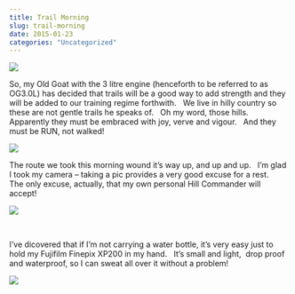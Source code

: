 ```yaml
---
title: Trail Morning
slug: trail-morning
date: 2015-01-23
categories: "Uncategorized"
---
```


<p><img src="https://res.cloudinary.com/dy6grlu8z/image/upload/v1558842122/gdhvdnseguzbv1ujwhpq.jpg"/></p>
<p>So, my Old Goat with the 3 litre engine (henceforth to be referred to as OG3.0L) has decided that trails will be a good way to add strength and they will be added to our training regime forthwith.   We live in hilly country so these are not gentle trails he speaks of.   Oh my word, those hills.   Apparently they must be embraced with joy, verve and vigour.   And they must be RUN, not walked!</p>
<p><img src="https://res.cloudinary.com/dy6grlu8z/image/upload/v1558842123/ugzopz1qcda5vpgrzkuv.jpg"/></p>
<p>The route we took this morning wound it’s way up, and up and up.   I’m glad I took my camera – taking a pic provides a very good excuse for a rest.   The only excuse, actually, that my own personal Hill Commander will accept!</p>
<p><img src="https://res.cloudinary.com/dy6grlu8z/image/upload/v1558842124/o5xg5uvougttpl6znwik.jpg"/></p>
<p> </p>
<p>I’ve dicovered that if I’m not carrying a water bottle, it’s very easy just to hold my Fujifilm Finepix XP200 in my hand.   It’s small and light,  drop proof and waterproof, so I can sweat all over it without a problem!</p>
<p><img src="https://res.cloudinary.com/dy6grlu8z/image/upload/v1558842125/qqp3dpfz19fsjhqfpt7m.jpg"/></p>
<p> </p>


